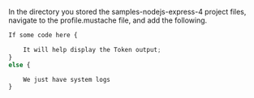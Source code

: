 In the directory you stored the samples-nodejs-express-4 project files, navigate to the profile.mustache file, and add the following.

```JavaScript
If some code here {

    It will help display the Token output;
}
else {

    We just have system logs
}
```